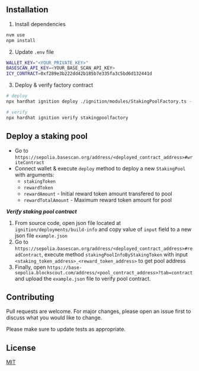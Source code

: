 
## Installation

1. Install dependencies

```bash
nvm use
npm install
```

2. Update `.env` file

```bash
WALLET_KEY="<YOUR_PRIVATE_KEY>"
BASESCAN_API_KEY=<YOUR_BASE_SCAN_API_KEY>
ICY_CONTRACT=0xf289e3b222dd42b185b7e335fa3c5bd6d132441d
```

3. Deploy & verify factory contract

```bash
# deploy
npx hardhat ignition deploy ./ignition/modules/StakingPoolFactory.ts --network base-sepolia --deployment-id stakingpoolfactory

# verify
npx hardhat ignition verify stakingpoolfactory
```

## Deploy a staking pool

- Go to `https://sepolia.basescan.org/address/<deployed_contract_address>#writeContract`
- Connect wallet & execute `deploy` method to deploy a new `StakingPool`  with arguments:
  - `stakingToken` 
  - `rewardToken`
  - `rewardAmount` - Initial reward token amount transfered to pool
  - `rewardTotalAmount` - Maximum reward token amount for pool

***Verify staking pool contract***

1. From source code, open json file located at `ignition/deployments/build-info` and copy value of `input` field to a new json file `example.json`
2. Go to `https://sepolia.basescan.org/address/<deployed_contract_address>#readContract`, execute method `stakingPoolInfoByStakingToken` with input `<staking_token_address>_<reward_token_address>` to get pool address
3. Finally, open `https://base-sepolia.blockscout.com/address/<pool_contract_address>?tab=contract` and upload the `example.json` file to verify pool contract.

## Contributing

Pull requests are welcome. For major changes, please open an issue first
to discuss what you would like to change.

Please make sure to update tests as appropriate.

## License

[MIT](https://choosealicense.com/licenses/mit/)